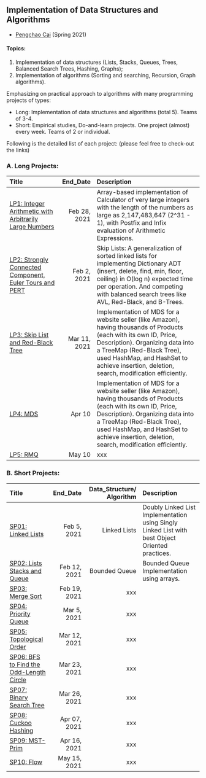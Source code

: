 ## Implementation of Data Structures and Algorithms

- [Pengchao Cai](https://github.com/Pengchao-Cai) 
  (Spring 2021)
  

#### Topics: 
1. Implementation of data structures (Lists, Stacks, Queues, Trees, Balanced Search Trees, Hashing, Graphs); 
2. Implementation of algorithms (Sorting and searching, Recursion, Graph algorithms).

Emphasizing on practical approach to algorithms with many programming projects of types: 
- Long: Implementation of data structures and algorithms (total 5). Teams of 3-4.
- Short: Empirical studies, Do-and-learn projects. One project (almost) every week. Teams of 2 or individual.

Following is the detailed list of each project: 
(please feel free to check-out the links)

### A. Long Projects: 

|     Title      |     End_Date     |  Description  | 
|:---------------|-----------------:|:--------------| 
| [LP1: Integer Arithmetic with Arbitrarily Large Numbers](https://github.com/Pengchao-Cai/LP01-Integer-arithmetic-with-arbitrarily-large-numbers)  | Feb 28, 2021 | Array-based implementation of Calculator of very large integers with the length of the numbers as large as 2,147,483,647 (2^31 - 1), with Postfix and Infix evaluation of Arithmetic Expressions. | 
| [LP2: Strongly Connected Component, Euler Tours and PERT](https://github.com/Pengchao-Cai/LP02-SCC-EulerTours-PERT)  | Feb 2, 2021 | Skip Lists: A generalization of sorted linked lists for implementing Dictionary ADT (insert, delete, find, min, floor, ceiling) in O(log n) expected time per operation. And competing with balanced search trees like AVL, Red-Black, and B-Trees. | 
| [LP3: Skip List and Red-Black Tree](https://github.com/Pengchao-Cai/LP03-Skip-Lists-and-RBT)  | Mar 11, 2021 | Implementation of MDS for a website seller (like Amazon), having thousands of Products (each with its own ID, Price, Description). Organizing data into a TreeMap (Red-Black Tree), used HashMap, and HashSet to achieve insertion, deletion, search, modification efficiently. | 
| [LP4: MDS](https://github.com/Pengchao-Cai/LP04-multi-dimensional-search)  | Apr 10 | Implementation of MDS for a website seller (like Amazon), having thousands of Products (each with its own ID, Price, Description). Organizing data into a TreeMap (Red-Black Tree), used HashMap, and HashSet to achieve insertion, deletion, search, modification efficiently. | 
| [LP5: RMQ](https://github.com/Pengchao-Cai/LP05-Range-Minimum-Query)  | May 10 | xxx | 
 
 
 ### B. Short Projects: 
 
|     Title      |  End_Date  |  Data_Structure/ Algorithm  |  Description  | 
|:---------------|-----------:|----------------------------:|:--------------| 
| [SP01: Linked Lists](https://github.com/Pengchao-Cai/SP01-Linked-Lists) | Feb 5, 2021 | Linked Lists | Doubly Linked List Implementation using Singly Linked List with best Object Oriented practices. | 
| [SP02: Lists Stacks and Queue](https://github.com/Pengchao-Cai/SP02-BoundedQueue) | Feb 12, 2021 | Bounded Queue | Bounded Queue Implementation using arrays. | 
| [SP03: Merge Sort](https://github.com/Pengchao-Cai/SP03-Merge-Sort) | Feb 19, 2021 | xxx | 
| [SP04: Priority Queue](https://github.com/Pengchao-Cai/SP04-Binary-Heap) | Mar 5, 2021 | xxx | 
| [SP05: Topological Order](https://github.com/Pengchao-Cai/SP05-toposort-dfs) | Mar 12, 2021 | xxx | 
| [SP06: BFS to Find the Odd-Length Circle](https://github.com/Pengchao-Cai/SP06-BFS-output-odd-length-circle) | Mar 23, 2021 | xxx | 
| [SP07: Binary Search Tree](https://github.com/Pengchao-Cai/SP07-Binary-Search-Tree) | Mar 26, 2021 | xxx | 
| [SP08: Cuckoo Hashing](https://github.com/Pengchao-Cai/SP08-cuckoo-hashing) | Apr 07, 2021 | xxx | 
| [SP09: MST-Prim](https://github.com/Pengchao-Cai/SP09-minimum-spanning-tree) | Apr 16, 2021 | xxx | 
| [SP10: Flow](https://github.com/Pengchao-Cai/SP10-Flow) | May 15, 2021 | xxx | 
